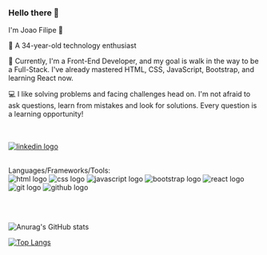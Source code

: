 ### Hello there 👋

I'm Joao Filipe 👋
<p>👋 A 34-year-old technology enthusiast</p>
<p>🚀 Currently, I'm a Front-End Developer, and my goal is walk in the way to be a Full-Stack. I've already mastered HTML, CSS, JavaScript, Bootstrap, and learning React now.<p>
<p>💻 I like solving problems and facing challenges head on. I'm not afraid to ask questions, learn from mistakes and look for solutions. Every question is a learning opportunity!<p>
<br>
<br>
<a href="https://www.linkedin.com/in/joaofilipep/" ><img src="https://img.shields.io/badge/LinkedIn-0077B5?style=for-the-badge&logo=linkedin&logoColor=white" alt="linkedin logo"/></a>
<br>
<br>

Languages/Frameworks/Tools:<br>
<img src="https://img.shields.io/badge/HTML5-E34F26?style=for-the-badge&logo=html5&logoColor=white" alt="html logo"/>
<img src="https://img.shields.io/badge/CSS3-1572B6?style=for-the-badge&logo=css3&logoColor=white" alt="css logo"/>
<img src="https://img.shields.io/badge/JavaScript-F7DF1E?style=for-the-badge&logo=javascript&logoColor=black" alt="javascript logo"/>
<img src="https://img.shields.io/badge/Bootstrap-563D7C?style=for-the-badge&logo=bootstrap&logoColor=white" alt="bootstrap logo"/>
<img src="https://img.shields.io/badge/React-20232A?style=for-the-badge&logo=react&logoColor=61DAFB" alt="react logo"/>
<img src="https://img.shields.io/badge/GIT-E44C30?style=for-the-badge&logo=git&logoColor=white" alt="git logo" />
<img src="https://img.shields.io/badge/GitHub-100000?style=for-the-badge&logo=github&logoColor=white" alt="github logo" />

<br>
<br>

![Anurag's GitHub stats](https://github-readme-stats.vercel.app/api?username=anuraghazra&show_icons=true&theme=radical)

[![Top Langs](https://github-readme-stats.vercel.app/api/top-langs/?username=joaofilipepedatella&layout=donut)](https://github.com/anuraghazra/github-readme-stats)

<br>
<br>
